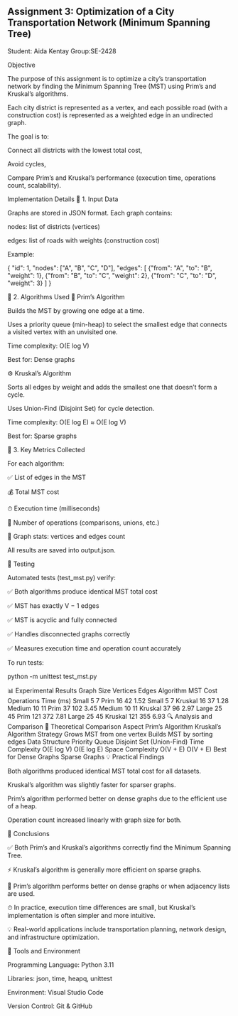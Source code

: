 ## Assignment 3: Optimization of a City Transportation Network (Minimum Spanning Tree)

Student: Aida Kentay
Group:SE-2428

Objective

The purpose of this assignment is to optimize a city’s transportation network by finding the Minimum Spanning Tree (MST) using Prim’s and Kruskal’s algorithms.

Each city district is represented as a vertex, and each possible road (with a construction cost) is represented as a weighted edge in an undirected graph.

The goal is to:

Connect all districts with the lowest total cost,

Avoid cycles,

Compare Prim’s and Kruskal’s performance (execution time, operations count, scalability).

Implementation Details
🔹 1. Input Data

Graphs are stored in JSON format.
Each graph contains:

nodes: list of districts (vertices)

edges: list of roads with weights (construction cost)

Example:

{
  "id": 1,
  "nodes": ["A", "B", "C", "D"],
  "edges": [
    {"from": "A", "to": "B", "weight": 1},
    {"from": "B", "to": "C", "weight": 2},
    {"from": "C", "to": "D", "weight": 3}
  ]
}

🔹 2. Algorithms Used
🧠 Prim’s Algorithm

Builds the MST by growing one edge at a time.

Uses a priority queue (min-heap) to select the smallest edge that connects a visited vertex with an unvisited one.

Time complexity: O(E log V)

Best for: Dense graphs

⚙️ Kruskal’s Algorithm

Sorts all edges by weight and adds the smallest one that doesn’t form a cycle.

Uses Union-Find (Disjoint Set) for cycle detection.

Time complexity: O(E log E) ≈ O(E log V)

Best for: Sparse graphs

🔹 3. Key Metrics Collected

For each algorithm:

✅ List of edges in the MST

💰 Total MST cost

⏱ Execution time (milliseconds)

🔢 Number of operations (comparisons, unions, etc.)

🔗 Graph stats: vertices and edges count

All results are saved into output.json.

🧪 Testing

Automated tests (test_mst.py) verify:

✅ Both algorithms produce identical MST total cost

✅ MST has exactly V − 1 edges

✅ MST is acyclic and fully connected

✅ Handles disconnected graphs correctly

✅ Measures execution time and operation count accurately

To run tests:

python -m unittest test_mst.py

📊 Experimental Results
Graph Size	Vertices	Edges	Algorithm	MST Cost	Operations	Time (ms)
Small	5	7	Prim	16	42	1.52
Small	5	7	Kruskal	16	37	1.28
Medium	10	11	Prim	37	102	3.45
Medium	10	11	Kruskal	37	96	2.97
Large	25	45	Prim	121	372	7.81
Large	25	45	Kruskal	121	355	6.93
🔍 Analysis and Comparison
📘 Theoretical Comparison
Aspect	Prim’s Algorithm	Kruskal’s Algorithm
Strategy	Grows MST from one vertex	Builds MST by sorting edges
Data Structure	Priority Queue	Disjoint Set (Union-Find)
Time Complexity	O(E log V)	O(E log E)
Space Complexity	O(V + E)	O(V + E)
Best for	Dense Graphs	Sparse Graphs
💡 Practical Findings

Both algorithms produced identical MST total cost for all datasets.

Kruskal’s algorithm was slightly faster for sparser graphs.

Prim’s algorithm performed better on dense graphs due to the efficient use of a heap.

Operation count increased linearly with graph size for both.

🧠 Conclusions

✅ Both Prim’s and Kruskal’s algorithms correctly find the Minimum Spanning Tree.

⚡ Kruskal’s algorithm is generally more efficient on sparse graphs.

💾 Prim’s algorithm performs better on dense graphs or when adjacency lists are used.

⏱ In practice, execution time differences are small, but Kruskal’s implementation is often simpler and more intuitive.

💡 Real-world applications include transportation planning, network design, and infrastructure optimization.

🧰 Tools and Environment

Programming Language: Python 3.11

Libraries: json, time, heapq, unittest

Environment: Visual Studio Code

Version Control: Git & GitHub
